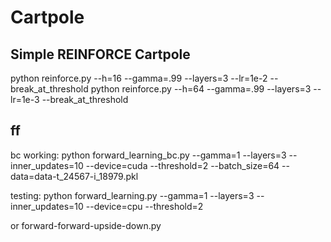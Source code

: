 # Cartpole

## Simple REINFORCE Cartpole

python reinforce.py --h=16 --gamma=.99 --layers=3 --lr=1e-2 --break_at_threshold
python reinforce.py --h=64 --gamma=.99 --layers=3 --lr=1e-3 --break_at_threshold

## ff
bc working:
python forward_learning_bc.py --gamma=1 --layers=3 --inner_updates=10 --device=cuda --threshold=2 --batch_size=64 --data=data-t_24567-i_18979.pkl

testing:
python forward_learning.py --gamma=1 --layers=3  --inner_updates=10 --device=cpu --threshold=2

or forward-forward-upside-down.py